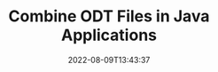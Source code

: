 ---
############################# Static ############################
layout: "auto-gen-merger"
date: 2022-08-09T13:43:37
draft: false
otherformats: csv doc docm docx dot dotm dotx epub html mht mhtml odp ods one otp ott pdf pps ppsx ppt pptx rtf tex tsv txt vdx vsdm vsdx vssm vssx vstm vstx vsx vtx xlam xls xlsb xlsm xlsx xlt xltm xltx xps bmp jpg jpeg png

############################# Head ############################
head_title: "Combine ODT Files via Java & J2SE Documents Merger API"
head_description: "Combine multiple ODT files in Java using documents merger API with all data, style and formatting as the source documents."

############################# Header ############################
title: "Combine ODT Files in Java Applications"
description: "Combine multiple ODT files into a single file using Java documents merger API. Combine selected pages or page ranges from various source documents into a single resultant document with all data, style and formatting as the source documents."
bg_image: "https://cms.admin.containerize.com/templates/aspose/App_Themes/V3/images/bg/header1.png"
bg_overlay: false
button:
    enable: true
    icon: "fas fa-arrow-down"
    label: "Download Free Trial"
    link: "https://downloads.groupdocs.com/merger/java"

############################# SubMenu ############################
submenu:
    enable: true

    left:
        img_alt: "GroupDocs.Merger for Java"
        image: "https://cms.admin.containerize.com/templates/groupdocs/images/product-logos/90x90-noborder/groupdocs-merger-java.png"
        product: "GroupDocs.Merger"
        platform: "Java"

    middle:
        button:

            # button loop
            - link: "https://apireference.groupdocs.com/merger/java"
              text: "API Reference"

            # button loop
            - link: "https://github.com/groupdocs-merger"
              text: "Code Examples"

            # button loop
            - link: "https://products.groupdocs.app/merger/family"
              text: "Live Demos"

            # button loop
            - link: "https://purchase.groupdocs.com/pricing/merger/java"
              text: "Pricing"

    right:
        link_download: "https://downloads.groupdocs.com/merger"
        link_learn: "https://docs.groupdocs.com/merger/java"
        link_buy: "https://purchase.groupdocs.com"

############################# About ############################
about:
    enable: true
    title: "About GroupDocs.Merger for Java API"
    content: |
        [GroupDocs.Merger for Java](/merger/java/) library offers a simple solution to safely merge, combine, join & split between a wide range of document formats including PDF, Microsoft Office (Word, Excel, PowerPoint, OneNote), OpenDocument, HTML, images and many others within Java & J2SE applications. By adding just a few lines of the code, perform several document operations such as move, remove, rotate, swap, extract or change the orientation of pages within the documents. The documents merging API also supports previewing document pages as an image to analyse the document structure, formatting and content on the page.
        
        GroupDocs.Merger APIs are well supported on all major operating systems and Java versions including Java 7 (1.7) and above.

############################# Steps ############################
steps:
    enable: true
    title_left: "Combine Multiple ODT Files in Java"
    content_left: |
        [GroupDocs.Merger for Java](/merger/java/) makes it easy for Java developers to combine multiple ODT files by implementing a few easy steps.
        
        * Create an instance of **Merger** and pass source document path as a constructor parameter.
        * Call **Join** of **Merger** class and pass the second source document path.
        * Call **Save** of **Merger** class to save the merged document.

    title_right: "System Requirements"
    content_right: |
        GroupDocs.Merger for Java APIs are supported on all major platforms and operating systems. Before executing the code below, please make sure that you have the following prerequisites installed on your system.

        * Operating Systems: Microsoft Windows, Linux, MacOS
        * Development Environments: NetBeans, IntelliJ IDEA, Eclipse
        * Frameworks: Java 7 (1.7) and above
        * Download the latest version of GroupDocs.Merger for Java from [Maven](https://repository.groupdocs.com/webapp/#/artifacts/browse/tree/General/repo/com/groupdocs/groupdocs-merger)
         
    code: |
        ```java    
                // Combine ODT files using GroupDocs.Merger for Java API
        // Instantiate Merger with input ODT document
        Merger merger = new Merger("input_1.odt");

        // Call Join method of Merger class instance and pass second source document path
        merger.join("input_2.odt");
    
        // Call Save method of Merger class instance to save merged document
        merger.save("merged-file.odt"); 
        ```

############################# Demos ############################
demos:
    enable: true
    title: "Live Demos - Online App to Combine Documents"
    content: |
       Combine more than one ODT files right now by visiting [GroupDocs.Merger Live Demos](https://products.groupdocs.app/merger/family) website.
       The live demo has the following benefits.
        
############################# About Formats ############################
about_formats:
    enable: true

############################# More Formats ############################
more_formats:
    enable: true
    title: "Merging Other Document Formats"
    content: |
        Java documents merger API for file formats and images. Combine together some of the popular document formats as stated below.


############################# Back to top ###############################
back_to_top:
    enable: true
---